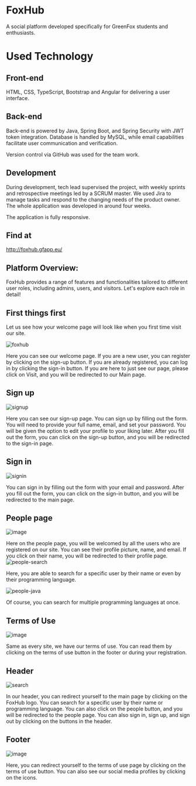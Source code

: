 # FoxHub
A social platform developed specifically for GreenFox students and enthusiasts.

# Used Technology
## Front-end

HTML, CSS, TypeScript, Bootstrap and Angular for delivering a user interface. 

## Back-end

Back-end is powered by Java, Spring Boot, and Spring Security with JWT token integration. Database is handled by MySQL, while email capabilities facilitate user communication and verification.

Version control via GitHub was used for the team work.

## Development

During development, tech lead supervised the project, with weekly sprints and retrospective meetings led by a SCRUM master. We used Jira to manage tasks and respond to the changing needs of the product owner. The whole application was developed in around four weeks.

The application is fully responsive.

## Find at
http://foxhub.gfapp.eu/

## Platform Overview:
FoxHub provides a range of features and functionalities tailored to different user roles, including admins, users, and visitors. Let's explore each role in detail!

## First things first
Let us see how your welcome page will look like when you first time visit our site.

![foxhub](https://github.com/michalcapoun/foxhub/assets/129251684/f6b70911-1e7f-48a0-a932-436d89783b20)


Here you can see our welcome page. If you are a new user, you can register by clicking on the sign-up button. If you are already registered, you can log in by clicking the sign-in button. If you are here to just see our page, please click on Visit, and you will be redirected to our Main page.

## Sign up
![signup](https://github.com/green-fox-academy/Foxbook/assets/108043386/bbf8200a-cddb-4f20-b02c-e438d9dbd9dd)


Here you can see our sign-up page. You can sign up by filling out the form. You will need to provide your full name, email, and set your password. You will be given the option to edit your profile to your liking later. After you fill out the form, you can click on the sign-up button, and you will be redirected to the sign-in page.

## Sign in
![signin](https://github.com/green-fox-academy/Foxbook/assets/108043386/447c242c-b65a-43f0-a367-43ce3d2aaa1b)


You can sign in by filling out the form with your email and password. After you fill out the form, you can click on the sign-in button, and you will be redirected to the main page.

## People page
![image](https://github.com/michalcapoun/foxhub/assets/129251684/0b1475c3-418a-4c4d-ba65-c6f7030ae484)


Here on the people page, you will be welcomed by all the users who are registered on our site. You can see their profile picture, name, and email. If you click on their name, you will be redirected to their profile page.
![people-search](https://github.com/green-fox-academy/Foxbook/assets/108043386/079e57d3-4b7f-4660-945b-01c57585a2fe)


Here, you are able to search for a specific user by their name or even by their programming language.

![people-java](https://github.com/green-fox-academy/Foxbook/assets/108043386/38a77374-4d2c-48b9-9253-e1e5ade02dd2)


Of course, you can search for multiple programming languages at once.

## Terms of Use
![image](https://github.com/michalcapoun/foxhub/assets/129251684/9af5e1fd-323e-4809-9980-6b90a9d1dc90)


Same as every site, we have our terms of use. You can read them by clicking on the terms of use button in the footer or during your registration.

## Header
![search](https://github.com/green-fox-academy/Foxbook/assets/108043386/47c5bbe1-833f-430e-bac2-e901002f11bd)


In our header, you can redirect yourself to the main page by clicking on the FoxHub logo. You can search for a specific user by their name or programming language. You can also click on the people button, and you will be redirected to the people page.
You can also sign in, sign up, and sign out by clicking on the buttons in the header.

## Footer
![image](https://github.com/michalcapoun/foxhub/assets/129251684/dbb3874d-bf83-4921-b150-e75718561419)



Here, you can redirect yourself to the terms of use page by clicking on the terms of use button. You can also see our social media profiles by clicking on the icons.
